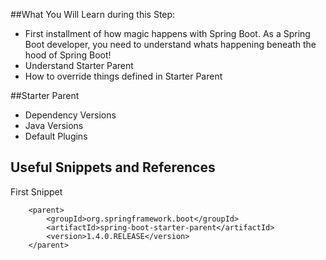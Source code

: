 ##What You Will Learn during this Step:
- First installment of how magic happens with Spring Boot. As a Spring Boot developer, you need to understand whats happening beneath the hood of Spring Boot! 
- Understand Starter Parent
- How to override things defined in Starter Parent

##Starter Parent
- Dependency Versions
- Java Versions
- Default Plugins

## Useful Snippets and References
First Snippet
```
    <parent>
        <groupId>org.springframework.boot</groupId>
        <artifactId>spring-boot-starter-parent</artifactId>
        <version>1.4.0.RELEASE</version>
    </parent>
```